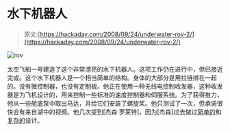 # 水下机器人

> 原文:[https://hackaday.com/2008/09/24/underwater-rov-2/](https://hackaday.com/2008/09/24/underwater-rov-2/)

![](../Images/3de08cc1457a8f281593dc273083dec5.png "rov")

太空飞船一号建造了这个非常漂亮的水下机器人。这项工作仍在进行中，但已接近完成。这个水下机器人是一个相当简单的结构。身体的大部分是用拉链绑在一起的。没有微控制器，也没有定制板。他正在使用一种无线电控制收发器，这种收发器是为飞机设计的，用来控制一些标准的速度控制器和伺服系统。为了获得推力，他从一些舱底泵中取出马达，并给它们安装了螺旋桨。他只测试了一次，但承诺很快会有来自湖中的视频。他几次提到[杰森·罗莱特]，因为[杰森]过去做过[简单的](http://hackaday.com/2005/10/30/underwater-rov/)和[复杂的](http://www.rollette.com/rovrev2/index.html)设计。